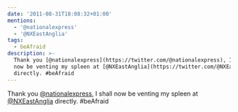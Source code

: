 ```yaml
---
date: '2011-08-31T18:08:32+01:00'
mentions:
  - '@nationalexpress'
  - '@NXEastAnglia'
tags:
  - beAfraid
description: >-
  Thank you [@nationalexpress](https://twitter.com/@nationalexpress), I shall
  now be venting my spleen at [@NXEastAnglia](https://twitter.com/@NXEastAnglia)
  directly. #beAfraid
---
```

Thank you [@nationalexpress](https://twitter.com/@nationalexpress), I shall now be venting my spleen at [@NXEastAnglia](https://twitter.com/@NXEastAnglia) directly. #beAfraid
